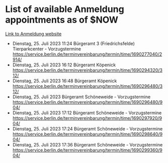 # List of available Anmeldung appointments as of $NOW
[Link to Anmeldung website](https://service.berlin.de/terminvereinbarung/termin/tag.php?termin=1&anliegen[]=120686&dienstleisterlist=122210,122217,327316,122219,327312,122227,327314,122231,327346,122243,327348,122254,122252,329742,122260,329745,122262,329748,122271,327278,122273,327274,122277,327276,330436,122280,327294,122282,327290,122284,327292,122291,327270,122285,327266,122286,327264,122296,327268,150230,329760,122297,327286,122294,327284,122312,329763,122314,329775,122304,327330,122311,327334,122309,327332,317869,122281,327352,122279,329772,122283,122276,327324,122274,327326,122267,329766,122246,327318,122251,327320,122257,327322,122208,327298,122226,327300&herkunft=http%3A%2F%2Fservice.berlin.de%2Fdienstleistung%2F120686%2F)
- Dienstag, 25. Juli 2023 11:24 Bürgeramt 3 (Friedrichsfelde) Tierparkcenter - Vorzugstermine https://service.berlin.de/terminvereinbarung/termin/time/1690277040/2914/
- Dienstag, 25. Juli 2023 16:12 Bürgeramt Köpenick https://service.berlin.de/terminvereinbarung/termin/time/1690294320/312/
- Dienstag, 25. Juli 2023 16:48 Bürgeramt Köpenick https://service.berlin.de/terminvereinbarung/termin/time/1690296480/312/
- Dienstag, 25. Juli 2023  Bürgeramt Schöneweide - Vorzugstermine https://service.berlin.de/terminvereinbarung/termin/time/1690296480/904/
- Dienstag, 25. Juli 2023 17:12 Bürgeramt Schöneweide - Vorzugstermine https://service.berlin.de/terminvereinbarung/termin/time/1690297920/904/
- Dienstag, 25. Juli 2023 17:24 Bürgeramt Schöneweide - Vorzugstermine https://service.berlin.de/terminvereinbarung/termin/time/1690298640/904/
- Dienstag, 25. Juli 2023 17:36 Bürgeramt Schöneweide - Vorzugstermine https://service.berlin.de/terminvereinbarung/termin/time/1690299360/904/
